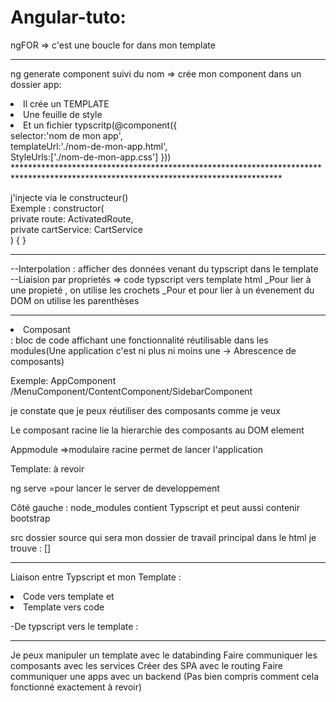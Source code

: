 ﻿# Angular-tuto:


ngFOR => c'est une boucle for dans mon template
********************************************************************************************************************************************************************

ng generate component suivi du nom =>   crée mon component dans un dossier app:
<li>Il crée un TEMPLATE</li>
<li>Une feuille de style </li>
<li>Et un fichier typscritp(@component({ <br>
    selector:'nom de mon app',<br>
    templateUrl:'./nom-de-mon-app.html', <br>
    StyleUrls:['./nom-de-mon-app.css']
})) </li>
*************************************************************************************************************************************

j'injecte via le  constructeur()<br>
Exemple : constructor(<br>
    private route: ActivatedRoute,<br>
    private cartService: CartService <br>
  ) { }<br>
**********************************************************************************************************************************************************************
--Interpolation : afficher des données venant du typscript dans le template <br>
--Liaision par proprietés => code typscript  vers  template html
_Pour lier à une propieté , on utilise les crochets
_Pour et pour lier à un évenement du DOM on utilise les parenthèses


**********************************************************************************************************************************************************************
<li>Composant</li> : bloc de code affichant une fonctionnalité réutilisable dans les modules(Une application c'est ni plus ni moins une -> Abrescence de composants)<br>

Exemple: AppComponent /MenuComponent/ContentComponent/SidebarComponent<br>

je constate que je peux réutiliser des composants comme je veux<br>

Le composant racine lie la hierarchie des composants au DOM element

Appmodule =>modulaire racine permet de lancer l'application


Template: à revoir  

ng serve =pour lancer le server de developpement 

Côté gauche : node_modules contient Typscript et peut aussi contenir bootstrap

src dossier source qui sera mon dossier de travail principal 
dans le html je trouve :  [<app-root></app-root>]
**************************************************************************************************************************************************************************

Liaison entre Typscript et mon Template :

<li>Code vers template et </li>
<li>Template vers code</li>

-De typscript vers le template :

****************************************************************************
Je peux manipuler un template avec le databinding
Faire communiquer les composants avec les services
Créer des SPA avec le routing
Faire communiquer une apps avec un backend (Pas bien compris comment cela fonctionné exactement  à revoir)





